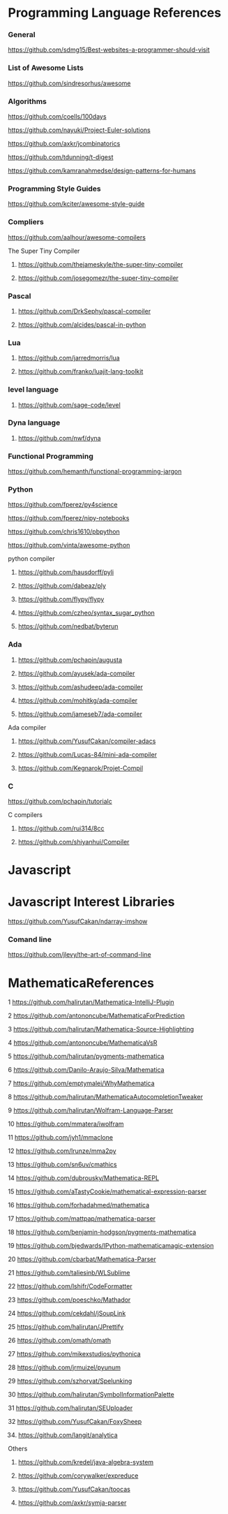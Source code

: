 # Programming Language References


### General

https://github.com/sdmg15/Best-websites-a-programmer-should-visit


### List of Awesome Lists

https://github.com/sindresorhus/awesome

### Algorithms

https://github.com/coells/100days

https://github.com/nayuki/Project-Euler-solutions

https://github.com/axkr/jcombinatorics

https://github.com/tdunning/t-digest

https://github.com/kamranahmedse/design-patterns-for-humans


### Programming Style Guides
https://github.com/kciter/awesome-style-guide


### Compliers
https://github.com/aalhour/awesome-compilers


The Super Tiny Compiler

1. https://github.com/thejameskyle/the-super-tiny-compiler

2. https://github.com/josegomezr/the-super-tiny-compiler


### Pascal

1. https://github.com/DrkSephy/pascal-compiler

2. https://github.com/alcides/pascal-in-python


### Lua

1. https://github.com/jarredmorris/lua

2. https://github.com/franko/luajit-lang-toolkit


### level language

1. https://github.com/sage-code/level

### Dyna language

1. https://github.com/nwf/dyna


### Functional Programming

https://github.com/hemanth/functional-programming-jargon


### Python

https://github.com/fperez/py4science

https://github.com/fperez/nipy-notebooks

https://github.com/chris1610/pbpython

https://github.com/vinta/awesome-python

python compiler

1. https://github.com/hausdorff/pyli

2. https://github.com/dabeaz/ply

3. https://github.com/flypy/flypy

4. https://github.com/czheo/syntax_sugar_python

5. https://github.com/nedbat/byterun


### Ada

1. https://github.com/pchapin/augusta

2. https://github.com/ayusek/ada-compiler

3. https://github.com/ashudeep/ada-compiler

4. https://github.com/mohitkg/ada-compiler

5. https://github.com/jameseb7/ada-compiler


Ada compiler

1. https://github.com/YusufCakan/compiler-adacs

2. https://github.com/Lucas-84/mini-ada-compiler

3. https://github.com/Kegnarok/Projet-Compil

### C

https://github.com/pchapin/tutorialc

C compilers

1. https://github.com/rui314/8cc

2. https://github.com/shiyanhui/Compiler


# Javascript 

# Javascript Interest Libraries

https://github.com/YusufCakan/ndarray-imshow


### Comand line

https://github.com/jlevy/the-art-of-command-line


# MathematicaReferences

1 https://github.com/halirutan/Mathematica-IntelliJ-Plugin

2 https://github.com/antononcube/MathematicaForPrediction

3 https://github.com/halirutan/Mathematica-Source-Highlighting

4 https://github.com/antononcube/MathematicaVsR

5 https://github.com/halirutan/pygments-mathematica

6 https://github.com/Danilo-Araujo-Silva/Mathematica

7 https://github.com/emptymalei/WhyMathematica

8 https://github.com/halirutan/MathematicaAutocompletionTweaker

9 https://github.com/halirutan/Wolfram-Language-Parser

10 https://github.com/mmatera/iwolfram

11 https://github.com/jyh1/mmaclone

12 https://github.com/lrunze/mma2py

13 https://github.com/sn6uv/cmathics

14 https://github.com/dubrousky/Mathematica-REPL

15 https://github.com/aTastyCookie/mathematical-expression-parser

16 https://github.com/forhadahmed/mathematica

17 https://github.com/mattpap/mathematica-parser

18 https://github.com/benjamin-hodgson/pygments-mathematica

19 https://github.com/bjedwards/IPython-mathematicamagic-extension

20 https://github.com/cbarbat/Mathematica-Parser

21 https://github.com/taliesinb/WLSublime

22 https://github.com/lshifr/CodeFormatter

23 https://github.com/poeschko/Mathador

24 https://github.com/cekdahl/jSoupLink

25 https://github.com/halirutan/JPrettify

26 https://github.com/omath/omath

27 https://github.com/mikexstudios/pythonica

28 https://github.com/jrmuizel/pyunum

29 https://github.com/szhorvat/Spelunking

30 https://github.com/halirutan/SymbolInformationPalette

31 https://github.com/halirutan/SEUploader

32 https://github.com/YusufCakan/FoxySheep

34. https://github.com/langit/analytica


Others

1. https://github.com/kredel/java-algebra-system

2. https://github.com/corywalker/expreduce

3. https://github.com/YusufCakan/toocas

4. https://github.com/axkr/symja-parser






